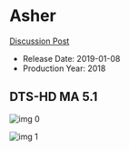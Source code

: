 # Asher

[Discussion Post](https://www.avsforum.com/threads/bass-eq-for-filtered-movies.2995212/post-57409024)

* Release Date: 2019-01-08
* Production Year: 2018

## DTS-HD MA 5.1

![img 0](https://i.imgur.com/LmsR1vb.jpg)

![img 1](https://i.imgur.com/oPRkSzo.jpg)

